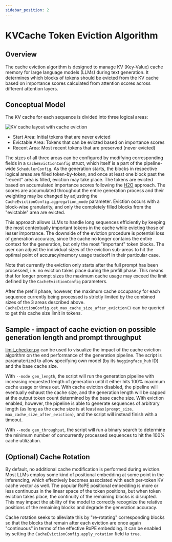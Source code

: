 ```yaml
---
sidebar_position: 2
---
```


# KVCache Token Eviction Algorithm


## Overview
The cache eviction algorithm is designed to manage KV (Key-Value) cache memory for large language models (LLMs) during text generation. It determines which blocks of tokens should be evicted from the KV cache based on importance scores calculated from attention scores across different attention layers.

## Conceptual Model
The KV cache for each sequence is divided into three logical areas:

![KV cache layout with cache eviction](./images/kv-cache-areas-diagram.svg)

* Start Area: Initial tokens that are never evicted
* Evictable Area: Tokens that can be evicted based on importance scores
* Recent Area: Most recent tokens that are preserved (never evicted)

The sizes of all three areas can be configured by modifying corresponding fields in a `CacheEvictionConfig` struct, which itself is a part of the pipeline-wide `SchedulerConfig`.
As the generation starts, the blocks in respective logical areas are filled token-by-token, and once at least one block past the "recent" area is filled, eviction may take place. 
The tokens are evicted based on accumulated importance scores following the [H2O](https://arxiv.org/abs/2306.14048) approach.
The scores are accumulated throughout the entire generation process and their weighting may be changed by adjusting the `CacheEvictionConfig.aggregation_mode` parameter.
Eviction occurs with a block-wise granularity, and only the completely filled blocks from the "evictable" area are evicted.

This approach allows LLMs to handle long sequences efficiently by keeping the most contextually important tokens in the cache while evicting those of lesser importance.
The downside of the eviction procedure is potential loss of generation accuracy, since the cache no longer contains the entire context for the generation, but only the most "important" token blocks.
The user can adjust the individual sizes of the eviction sub-areas to hit the optimal point of accuracy/memory usage tradeoff in their particular case.

Note that currently the eviction only starts after the full prompt has been processed, i.e. no eviction takes place during the prefill phase.
This means that for longer prompt sizes the maximum cache usage may exceed the limit defined by the `CacheEvictionConfig` parameters. 

After the prefill phase, however, the maximum cache occupancy for each sequence currently being processed is strictly limited by the combined sizes of the 3 areas described above. 
`CacheEvictionConfig.get_max_cache_size_after_eviction()` can be queried to get this cache size limit in tokens.


## Sample - impact of cache eviction on possible generation length and prompt throughput
[limit_checker.py](https://github.com/openvinotoolkit/openvino.genai/tree/master/tools/continuous_batching/limit_checker.py) can be used to visualize the impact of the cache eviction algorithm on the end performance of the generation pipeline.
The script is paramaterized to allow specifying own model (by its `huggingface_hub` ID) and the base cache size.

With `--mode gen_length`, the script will run the generation pipeline with increasing requested length of generation until it either hits 100% maximum cache usage or times out. 
With cache eviction disabled, the pipeline will eventually exhaust the cache size, and the generation length will be capped at the output token count determined by the base cache size. 
With eviction enabled, however, the pipeline is able to generate sequences of arbitrary length (as long as the cache size is at least `max(prompt_size, max_cache_size_after_eviction)`, and the script will instead finish with a timeout.

With `--mode gen_throughput`, the script will run a binary search to determine the minimum number of concurrently processed sequences to hit the 100% cache utilization.


## (Optional) Cache Rotation
By default, no additional cache modification is performed during eviction. 
Most LLMs employ some kind of positional embedding at some point in the inferencing, which effectively becomes associated with each per-token KV cache vector as well. 
The popular RoPE positional embedding is more or less continuous in the linear space of the token positions, but when token eviction takes place, the continuity of the remaining blocks is disrupted.
This may impact the ability of the model to correctly recognize the relative positions of the remaining blocks and degrade the generation accuracy.

Cache rotation seeks to alleviate this by "re-rotating" corresponding blocks so that the blocks that remain after each eviction are once again "continuous" in terms of the effective RoPE embedding. 
It can be enabled by setting the `CacheEvictionConfig.apply_rotation` field to `true`.


